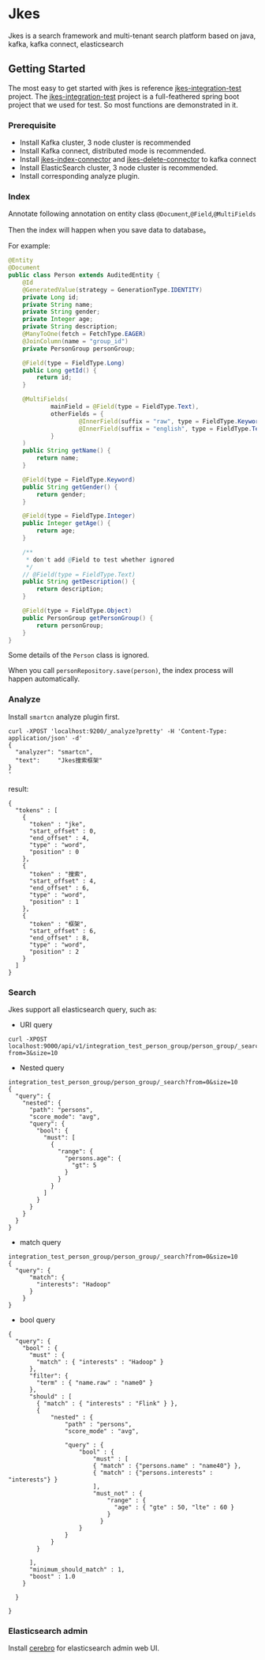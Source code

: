 # Jkes
Jkes is a search framework and multi-tenant search platform based on java, kafka, kafka connect, elasticsearch

## Getting Started
The most easy to get started with jkes is reference [jkes-integration-test](https://github.com/chaokunyang/jkes/tree/master/jkes-integration-test) project.
The [jkes-integration-test](https://github.com/chaokunyang/jkes/tree/master/jkes-integration-test) project is a full-feathered spring boot project that we used for test.
So most functions are demonstrated in it.

### Prerequisite
- Install Kafka cluster, 3 node cluster is recommended
- Install Kafka connect, distributed mode is recommended. 
- Install [jkes-index-connector](https://github.com/confluentinc/kafka-connect-elasticsearch) and [jkes-delete-connector](https://github.com/chaokunyang/jkes/tree/master/jkes-services/jkes-delete-connector) to kafka connect
- Install ElasticSearch cluster, 3 node cluster is recommended. 
- Install corresponding analyze plugin.

### Index
Annotate following annotation on entity class
`@Document`,`@Field`,`@MultiFields`

Then the index will happen when you save data to database。

For example:
```java
@Entity
@Document
public class Person extends AuditedEntity {
    @Id
    @GeneratedValue(strategy = GenerationType.IDENTITY)
    private Long id;
    private String name;
    private String gender;
    private Integer age;
    private String description;
    @ManyToOne(fetch = FetchType.EAGER)
    @JoinColumn(name = "group_id")
    private PersonGroup personGroup;

    @Field(type = FieldType.Long)
    public Long getId() {
        return id;
    }

    @MultiFields(
            mainField = @Field(type = FieldType.Text),
            otherFields = {
                    @InnerField(suffix = "raw", type = FieldType.Keyword),
                    @InnerField(suffix = "english", type = FieldType.Text, analyzer = "english")
            }
    )
    public String getName() {
        return name;
    }

    @Field(type = FieldType.Keyword)
    public String getGender() {
        return gender;
    }

    @Field(type = FieldType.Integer)
    public Integer getAge() {
        return age;
    }

    /**
     * don't add @Field to test whether ignored
     */
    // @Field(type = FieldType.Text)
    public String getDescription() {
        return description;
    }

    @Field(type = FieldType.Object)
    public PersonGroup getPersonGroup() {
        return personGroup;
    }
}
```
Some details of the `Person` class is ignored.

When you call `personRepository.save(person)`, the index process will happen automatically.

### Analyze
Install `smartcn` analyze plugin first.
```
curl -XPOST 'localhost:9200/_analyze?pretty' -H 'Content-Type: application/json' -d'
{
  "analyzer": "smartcn",
  "text":     "Jkes搜索框架"
}
'
```
result:
```
{
  "tokens" : [
    {
      "token" : "jke",
      "start_offset" : 0,
      "end_offset" : 4,
      "type" : "word",
      "position" : 0
    },
    {
      "token" : "搜索",
      "start_offset" : 4,
      "end_offset" : 6,
      "type" : "word",
      "position" : 1
    },
    {
      "token" : "框架",
      "start_offset" : 6,
      "end_offset" : 8,
      "type" : "word",
      "position" : 2
    }
  ]
}
```

### Search
Jkes support all elasticsearch query, such as:

- URI query
```
curl -XPOST localhost:9000/api/v1/integration_test_person_group/person_group/_search?from=3&size=10
```

- Nested query
```
integration_test_person_group/person_group/_search?from=0&size=10
{
  "query": {
    "nested": {
      "path": "persons",
      "score_mode": "avg",
      "query": {
        "bool": {
          "must": [
            {
              "range": {
                "persons.age": {
                  "gt": 5
                }
              }
            }
          ]
        }
      }
    }
  }
}
```
- match query
```
integration_test_person_group/person_group/_search?from=0&size=10
{
  "query": {
      "match": {
        "interests": "Hadoop"
      }
    }
}
```
- bool query
```
{
  "query": {
    "bool" : {
      "must" : {
        "match" : { "interests" : "Hadoop" }
      },
      "filter": {
        "term" : { "name.raw" : "name0" }
      },
      "should" : [
        { "match" : { "interests" : "Flink" } },
        {
            "nested" : {
                "path" : "persons",
                "score_mode" : "avg",

                "query" : {
                    "bool" : {
                        "must" : [
                        { "match" : {"persons.name" : "name40"} },
                        { "match" : {"persons.interests" : "interests"} }
                        ],
                        "must_not" : {
                            "range" : {
                              "age" : { "gte" : 50, "lte" : 60 }
                            }
                          }
                    }
                }
            }
        }

      ],
      "minimum_should_match" : 1,
      "boost" : 1.0
    }

  }

}
```

### Elasticsearch admin
Install [cerebro](https://github.com/lmenezes/cerebro) for elasticsearch admin web UI.
